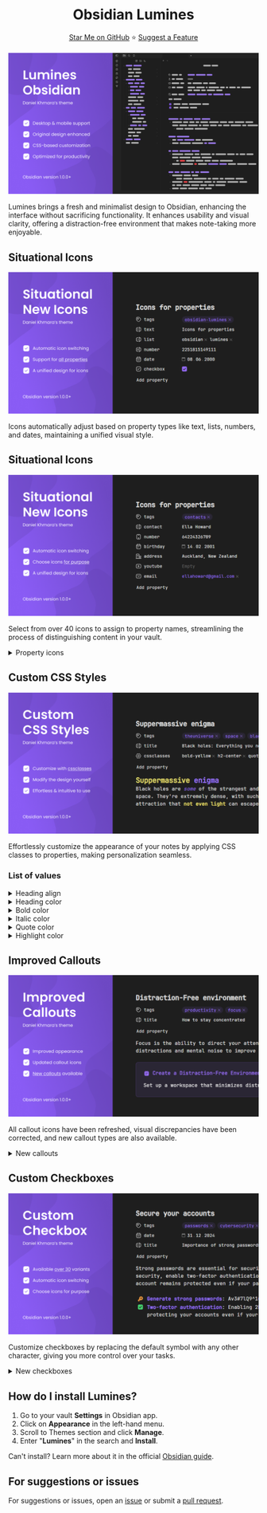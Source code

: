 <div align="center">
  <h1>Obsidian Lumines</h1>
</div>

<div align="center">
  <a href="https://github.com/danielkhmara/obsidian-lumines">Star Me on GitHub</a> ⭐ <a href="https://github.com/danielkhmara/obsidian-lumines/issues">Suggest a Feature</a>
</div>

<br>

<div>
  <img src="assets/readme-cover-1.png" alt="">
  <p>Lumines brings a fresh and minimalist design to Obsidian, enhancing the interface without sacrificing functionality. It enhances usability and visual clarity, offering a distraction-free environment that makes note-taking more enjoyable.</p>
</div>

<div>
  <h2>Situational Icons</h2>
  <div>
    <img src="assets/readme-cover-2.png" alt="">
    <p>Icons automatically adjust based on property types like text, lists, numbers, and dates, maintaining a unified visual style.</p>
  </div>
</div>

<div>
  <h2>Situational Icons</h2>
  <div>
    <img src="assets/readme-cover-3.png" alt="">
    <p>Select from over 40 icons to assign to property names, streamlining the process of distinguishing content in your vault.</p>
  </div>
  <div>
    <details>
      <summary>Property icons</summary>
      <ul>
        <li>time</li>
        <li>birthday</li>
        <li>phone</li>
        <li>city</li>
        <li>address</li>
        <li>passport</li>
        <li>bankcard</li>
        <li>socials</li>
        <li>email</li>
        <li>purpose</li>
        <li>source</li>
        <li>cover</li>
        <li>author</li>
        <li>rating</li>
        <li>year</li>
        <li>url</li>
        <li>subject</li>
        <li>save</li>
        <li>heart</li>
        <li>camera</li>
        <li>radio</li>
        <li>music</li>
        <li>money</li>
        <li>note</li>
        <li>game</li>
        <li>weight</li>
        <li>ticket</li>
        <li>timer</li>
        <li>work</li>
        <li>award</li>
        <li>book</li>
        <li>place</li>
        <li>map</li>
        <li>bag</li>
        <li>box</li>
        <li>reserve</li>
        <li>key</li>
        <li>youtube</li>
      </ul>
    </details>
  </div>
</div>

<div>
  <h2>Custom CSS Styles</h2>
  <div>
    <img src="assets/readme-cover-4.png" alt="">
    <p>Effortlessly customize the appearance of your notes by applying CSS classes to properties, making personalization seamless.</p>
  </div>
  <div>
    <h3>List of values</h3>
    <details>
      <summary>Heading align</summary>
      <ul>
        <li>h1-center</li>
        <li>h2-center</li>
        <li>h3-center</li>
        <li>h4-center</li>
        <li>h5-center</li>
        <li>h6-center</li>
        <li>h1-end</li>
        <li>h2-end</li>
        <li>h3-end</li>
        <li>h4-end</li>
        <li>h5-end</li>
        <li>h6-end</li>
      </ul>
    </details>
    <details>
      <summary>Heading color</summary>
      <ul>
        <li>h1-red</li>
        <li>h2-red</li>
        <li>h3-red</li>
        <li>h4-red</li>
        <li>h5-red</li>
        <li>h6-red</li>
        <li>h1-orange</li>
        <li>h2-orange</li>
        <li>h3-orange</li>
        <li>h4-orange</li>
        <li>h5-orange</li>
        <li>h6-orange</li>
        <li>h1-yellow</li>
        <li>h2-yellow</li>
        <li>h3-yellow</li>
        <li>h4-yellow</li>
        <li>h5-yellow</li>
        <li>h6-yellow</li>
        <li>h1-lime</li>
        <li>h2-lime</li>
        <li>h3-lime</li>
        <li>h4-lime</li>
        <li>h5-lime</li>
        <li>h6-lime</li>
        <li>h1-green</li>
        <li>h2-green</li>
        <li>h3-green</li>
        <li>h4-green</li>
        <li>h5-green</li>
        <li>h6-green</li>
        <li>h1-cyan</li>
        <li>h2-cyan</li>
        <li>h3-cyan</li>
        <li>h4-cyan</li>
        <li>h5-cyan</li>
        <li>h6-cyan</li>
        <li>h1-sky</li>
        <li>h2-sky</li>
        <li>h3-sky</li>
        <li>h4-sky</li>
        <li>h5-sky</li>
        <li>h6-sky</li>
        <li>h1-blue</li>
        <li>h2-blue</li>
        <li>h3-blue</li>
        <li>h4-blue</li>
        <li>h5-blue</li>
        <li>h6-blue</li>
        <li>h1-indigo</li>
        <li>h2-indigo</li>
        <li>h3-indigo</li>
        <li>h4-indigo</li>
        <li>h5-indigo</li>
        <li>h6-indigo</li>
        <li>h1-violet</li>
        <li>h2-violet</li>
        <li>h3-violet</li>
        <li>h4-violet</li>
        <li>h5-violet</li>
        <li>h6-violet</li>
        <li>h1-pink</li>
        <li>h2-pink</li>
        <li>h3-pink</li>
        <li>h4-pink</li>
        <li>h5-pink</li>
        <li>h6-pink</li>
        <li>h1-gray</li>
        <li>h2-gray</li>
        <li>h3-gray</li>
        <li>h4-gray</li>
        <li>h5-gray</li>
        <li>h6-gray</li>
        <li>h1-white</li>
        <li>h2-white</li>
        <li>h3-white</li>
        <li>h4-white</li>
        <li>h5-white</li>
        <li>h6-white</li>
      </ul>
    </details>
    <details>
      <summary>Bold color</summary>
      <ul>
        <li>bold-red</li>
        <li>bold-orange</li>
        <li>bold-yellow</li>
        <li>bold-lime</li>
        <li>bold-green</li>
        <li>bold-cyan</li>
        <li>bold-sky</li>
        <li>bold-blue</li>
        <li>bold-indigo</li>
        <li>bold-violet</li>
        <li>bold-pink</li>
        <li>bold-gray</li>
        <li>bold-white</li>
      </ul>
    </details>
    <details>
      <summary>Italic color</summary>
      <ul>
        <li>italic-red</li>
        <li>italic-orange</li>
        <li>italic-yellow</li>
        <li>italic-lime</li>
        <li>italic-green</li>
        <li>italic-cyan</li>
        <li>italic-sky</li>
        <li>italic-blue</li>
        <li>italic-indigo</li>
        <li>italic-violet</li>
        <li>italic-pink</li>
        <li>italic-gray</li>
        <li>italic-white</li>
      </ul>
    </details>
    <details>
      <summary>Quote color</summary>
      <ul>
        <li>quote-red</li>
        <li>quote-orange</li>
        <li>quote-yellow</li>
        <li>quote-lime</li>
        <li>quote-green</li>
        <li>quote-cyan</li>
        <li>quote-sky</li>
        <li>quote-blue</li>
        <li>quote-indigo</li>
        <li>quote-violet</li>
        <li>quote-pink</li>
        <li>quote-gray</li>
        <li>quote-white</li>
      </ul>
    </details>
    <details>
      <summary>Highlight color</summary>
      <ul>
        <li>highlight-red</li>
        <li>highlight-orange</li>
        <li>highlight-yellow</li>
        <li>highlight-lime</li>
        <li>highlight-green</li>
        <li>highlight-cyan</li>
        <li>highlight-sky</li>
        <li>highlight-blue</li>
        <li>highlight-indigo</li>
        <li>highlight-violet</li>
        <li>highlight-pink</li>
        <li>highlight-gray</li>
        <li>highlight-white</li>
      </ul>
    </details>
  </div>
</div>

<div>
  <h2>Improved Callouts</h2>
  <div>
    <img src="assets/readme-cover-5.png" alt="">
    <p>All callout icons have been refreshed, visual discrepancies have been corrected, and new callout types are also available.</p>
  </div>
  <div>
    <details>
      <summary>New callouts</summary>
      <ul>
        <li>>[!like] Callout</li>
        <li>>[!dislike] Callout</li>
        <li>>[!star] Callout</li>
        <li>>[!image] Callout</li>
        <li>>[!sort] Callout</li>
      </ul>
    </details>
</div>

<div>
  <h2>Custom Checkboxes</h2>
  <div>
    <img src="assets/readme-cover-6.png" alt="">
    <p>Customize checkboxes by replacing the default symbol with any other character, giving you more control over your tasks.</p>
  </div>
  <div>
    <details>
      <summary>New checkboxes</summary>
      <ul>
        <li>[c] – Checkmark</li>
        <li>[C] – Cross</li>
        <li>[+] – Plus</li>
        <li>[-] – Minus</li>
        <li>[!] – Exclamation</li>
        <li>[?] – Question</li>
        <li>[s] – Search</li>
        <li>[o] – Circle</li>
        <li>[U] – Up</li>
        <li>[D] – Down</li>
        <li>[l] – Like</li>
        <li>[d] – Dislike</li>
        <li>[*] – Star</li>
        <li>[h] – Heart</li>
        <li>[S] – Shield</li>
        <li>[k] – Key</li>
        <li>[I] – Idea</li>
        <li>[A] – Alert</li>
        <li>[$] – Dollar</li>
        <li>[i] – In progress</li>
        <li>[p] – Play</li>
        <li>[P] – Pause</li>
        <li>[R] – Repeat</li>
        <li>[L] – Location</li>
        <li>[u] – Undo</li>
        <li>[r] – Redo</li>
        <li>[>] – Calendar</li>
        <li>[=] – Calculator</li>
        <li>[t] – Text</li>
        <li>[T] – Translate</li>
        <li>[q] – Quote</li>
      </ul>
    </details>
</div>

<div>
  <div>
    <h2>How do I install Lumines?</h2>
    <ol>
      <li>Go to your vault <strong>Settings</strong> in Obsidian app.</li>
      <li>Click on <strong>Appearance</strong> in the left-hand menu.</li>
      <li>Scroll to Themes section and click <strong>Manage</strong>.</li>
      <li>Enter "<strong>Lumines</strong>" in the search and <strong>Install</strong>.</li>
    </ol>
  </div>

  <div>
    <p>Can't install? Learn more about it in the official <a href="https://help.obsidian.md/themes">Obsidian guide</a>.</p>
  </div>
</div>

<div>
  <h2>For suggestions or issues</h2>
  <p>For suggestions or issues, open an <a href="https://github.com/danielkhmara/obsidian-lumines/issues">issue</a> or submit a <a href="https://github.com/danielkhmara/obsidian-lumines/pulls">pull request</a>.</p>
</div>